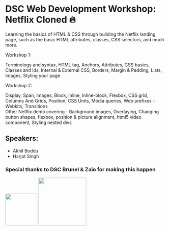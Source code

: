 # DSC Web Development Workshop: Netflix Cloned 🔥
Learning the basics of HTML &amp; CSS through building the Netflix landing page, such as the basic HTML attributes, classes, CSS selectors, and much more.

</break> Workshop 1:

 Terminology and syntax, HTML tag, Anchors, Attributes, CSS basics, Classes and Ids, Internal & External CSS, Borders, Margin & Padding, Lists, Images, Styling your page

</break> Workshop 2:

Display, Span, Images, Block, Inline, Inline-block, Flexbox, CSS grid, Columns And Grids, Position, CSS Units, Media queries, Web prefixes - Webkits, Transitions
</br> Other Netflix demo covering - Background images, Overlaying, Changing button shapes, flexbox, position & picture alignment, html5 video component, Styling nested divs

## Speakers:
- Akhil Boddu 
- Harjot Singh

### Special thanks to DSC Brunel & Zaio for making this happen
<img src="https://d33wubrfki0l68.cloudfront.net/6028c16267fd3dfae7a089a32a0df6f590e01662/e8bbe/_next/static/images/logo_blue-8ff099701b53f0f7019bbca03c73cccc.png" width="100">
<img src="https://i.ytimg.com/vi/pVU0g9mIefA/maxresdefault_live.jpg" width="150">
